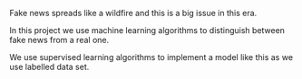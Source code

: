 Fake news spreads like a wildfire and this is a big issue in this era. 

In this project we use machine learning algorithms to distinguish between fake news from a real one. 

We use supervised learning algorithms to implement a model like this as we use labelled data set.
